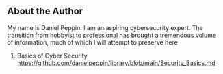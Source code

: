 ## About the Author

My name is Daniel Peppin. I am an aspiring cybersecurity expert. The transition from hobbyist to professional has brought a tremendous volume of information, much of which I will attempt to preserve here



1) Basics of Cyber Security https://github.com/danielpeppin/library/blob/main/Security_Basics.md

